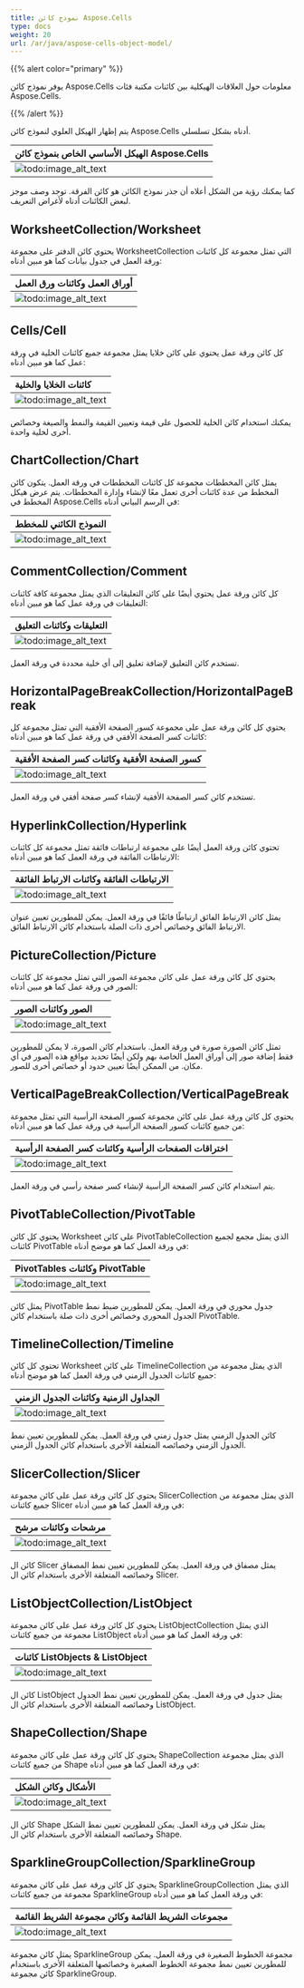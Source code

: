 ```yaml
---
title: نموذج كائن Aspose.Cells
type: docs
weight: 20
url: /ar/java/aspose-cells-object-model/
---
```


{{% alert color="primary" %}}

يوفر نموذج كائن Aspose.Cells معلومات حول العلاقات الهيكلية بين كائنات مكتبة فئات Aspose.Cells.

{{% /alert %}}

يتم إظهار الهيكل العلوي لنموذج كائن Aspose.Cells أدناه بشكل تسلسلي.

| **الهيكل الأساسي الخاص بنموذج كائن Aspose.Cells** |
| :- |
|![todo:image_alt_text](aspose-cells-object-model_1.png)|
كما يمكنك رؤية من الشكل أعلاه أن جذر نموذج الكائن هو كائن الفرقة. توجد وصف موجز لبعض الكائنات أدناه لأغراض التعريف.

## **WorksheetCollection/Worksheet**

يحتوي كائن الدفتر على مجموعة WorksheetCollection التي تمثل مجموعة كل كائنات ورقة العمل في جدول بيانات كما هو مبين أدناه:

| **أوراق العمل وكائنات ورق العمل** |
| :- |
|![todo:image_alt_text](aspose-cells-object-model_2.png)|

## **Cells/Cell**

كل كائن ورقة عمل يحتوي على كائن خلايا يمثل مجموعة جميع كائنات الخلية في ورقة عمل كما هو مبين أدناه:

|**كائنات الخلايا والخلية**|
| :- |
|![todo:image_alt_text](aspose-cells-object-model_3.png)|
يمكنك استخدام كائن الخلية للحصول على قيمة وتعيين القيمة والنمط والصيغة وخصائص أخرى لخلية واحدة.

## **ChartCollection/Chart**

يمثل كائن المخططات مجموعة كل كائنات المخططات في ورقة العمل. يتكون كائن المخطط من عدة كائنات أخرى تعمل معًا لإنشاء وإدارة المخططات. يتم عرض هيكل المخطط في Aspose.Cells في الرسم البياني أدناه:

|**النموذج الكائني للمخطط**|
| :- |
|![todo:image_alt_text](aspose-cells-object-model_4.png)|

## **CommentCollection/Comment**

كل كائن ورقة عمل يحتوي أيضًا على كائن التعليقات الذي يمثل مجموعة كافة كائنات التعليقات في ورقة عمل كما هو مبين أدناه:

|**التعليقات وكائنات التعليق**|
| :- |
|![todo:image_alt_text](aspose-cells-object-model_5.png)|
تستخدم كائن التعليق لإضافة تعليق إلى أي خلية محددة في ورقة العمل.

## **HorizontalPageBreakCollection/HorizontalPageBreak**

يحتوي كل كائن ورقة عمل على مجموعة كسور الصفحة الأفقية التي تمثل مجموعة كل كائنات كسر الصفحة الأفقي في ورقة عمل كما هو مبين أدناه:

|**كسور الصفحة الأفقية وكائنات كسر الصفحة الأفقية**|
| :- |
|![todo:image_alt_text](aspose-cells-object-model_6.png)|
تستخدم كائن كسر الصفحة الأفقية لإنشاء كسر صفحة أفقي في ورقة العمل.

## **HyperlinkCollection/Hyperlink**

تحتوي كائن ورقة العمل أيضًا على مجموعة ارتباطات فائقة تمثل مجموعة كل كائنات الارتباطات الفائقة في ورقة العمل كما هو مبين أدناه:

|**الارتباطات الفائقة وكائنات الارتباط الفائقة**|
| :- |
|![todo:image_alt_text](aspose-cells-object-model_7.png)|
يمثل كائن الارتباط الفائق ارتباطًا فائقًا في ورقة العمل. يمكن للمطورين تعيين عنوان الارتباط الفائق وخصائص أخرى ذات الصلة باستخدام كائن الارتباط الفائق.

## **PictureCollection/Picture**

يحتوي كل كائن ورقة عمل على كائن مجموعة الصور التي تمثل مجموعة كل كائنات الصور في ورقة عمل كما هو مبين أدناه:

|**الصور وكائنات الصور**|
| :- |
|![todo:image_alt_text](aspose-cells-object-model_8.png)|
تمثل كائن الصورة صورة في ورقة العمل. باستخدام كائن الصورة، لا يمكن للمطورين فقط إضافة صور إلى أوراق العمل الخاصة بهم ولكن أيضًا تحديد مواقع هذه الصور في أي مكان. من الممكن أيضًا تعيين حدود أو خصائص أخرى للصور.

## **VerticalPageBreakCollection/VerticalPageBreak**

يحتوي كل كائن ورقة عمل على كائن مجموعة كسور الصفحة الرأسية التي تمثل مجموعة من جميع كائنات كسور الصفحة الرأسية في ورقة عمل كما هو مبين أدناه:

|**اختراقات الصفحات الرأسية وكائنات كسر الصفحة الرأسية**|
| :- |
|![todo:image_alt_text](aspose-cells-object-model_9.png)|
يتم استخدام كائن كسر الصفحة الرأسية لإنشاء كسر صفحة رأسي في ورقة العمل.

## **PivotTableCollection/PivotTable**
يحتوي كل كائن Worksheet على كائن PivotTableCollection الذي يمثل مجمع لجميع كائنات PivotTable في ورقة العمل كما هو موضح أدناه:

|**PivotTables وكائنات PivotTable**|
| :- |
|![todo:image_alt_text](aspose-cells-object-model_10.png)|
يمثل كائن PivotTable جدول محوري في ورقة العمل. يمكن للمطورين ضبط نمط الجدول المحوري وخصائص أخرى ذات صلة باستخدام كائن PivotTable.

## **TimelineCollection/Timeline**
تحتوي كل كائن Worksheet على كائن TimelineCollection الذي يمثل مجموعة من جميع كائنات الجدول الزمني في ورقة العمل كما هو موضح أدناه:

|**الجداول الزمنية وكائنات الجدول الزمني**|
| :- |
|![todo:image_alt_text](aspose-cells-object-model_11.png)|
كائن الجدول الزمني يمثل جدول زمني في ورقة العمل. يمكن للمطورين تعيين نمط الجدول الزمني وخصائصه المتعلقة الأخرى باستخدام كائن الجدول الزمني.

## **SlicerCollection/Slicer**
يحتوي كل كائن ورقة عمل على كائن مجموعة SlicerCollection الذي يمثل مجموعة من جميع كائنات Slicer في ورقة العمل كما هو مبين أدناه:

|**مرشحات وكائنات مرشح**|
| :- |
|![todo:image_alt_text](aspose-cells-object-model_12.png)|
كائن ال Slicer يمثل مصفاق في ورقة العمل. يمكن للمطورين تعيين نمط المصفاق وخصائصه المتعلقة الأخرى باستخدام كائن ال Slicer.

## **ListObjectCollection/ListObject**
يحتوي كل كائن ورقة عمل على كائن مجموعة ListObjectCollection الذي يمثل مجموعة من جميع كائنات ListObject في ورقة العمل كما هو مبين أدناه:

|**كائنات ListObjects & ListObject**|
| :- |
|![todo:image_alt_text](aspose-cells-object-model_13.png)|
كائن ال ListObject يمثل جدول في ورقة العمل. يمكن للمطورين تعيين نمط الجدول وخصائصه المتعلقة الأخرى باستخدام كائن ال ListObject.

## **ShapeCollection/Shape**
يحتوي كل كائن ورقة عمل على كائن مجموعة ShapeCollection الذي يمثل مجموعة من جميع كائنات Shape في ورقة العمل كما هو مبين أدناه:

|**الأشكال وكائن الشكل**|
| :- |
|![todo:image_alt_text](aspose-cells-object-model_14.png)|
كائن ال Shape يمثل شكل في ورقة العمل. يمكن للمطورين تعيين نمط الشكل وخصائصه المتعلقة الأخرى باستخدام كائن ال Shape.

## **SparklineGroupCollection/SparklineGroup**
يحتوي كل كائن ورقة عمل على كائن مجموعة SparklineGroupCollection الذي يمثل مجموعة من جميع كائنات SparklineGroup في ورقة العمل كما هو مبين أدناه:

|**مجموعات الشريط القائمة وكائن مجموعة الشريط القائمة**|
| :- |
|![todo:image_alt_text](aspose-cells-object-model_15.png)|
يمثل كائن مجموعة SparklineGroup مجموعة الخطوط الصغيرة في ورقة العمل. يمكن للمطورين تعيين نمط مجموعة الخطوط الصغيرة وخصائصها المتعلقة الأخرى باستخدام كائن مجموعة SparklineGroup.
